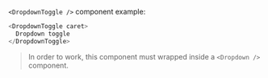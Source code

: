 `<DropdownToggle />` component example:

```js static
<DropdownToggle caret>
  Dropdown toggle
</DropdownToggle>
```

> In order to work, this component must wrapped inside a `<Dropdown />` component.

